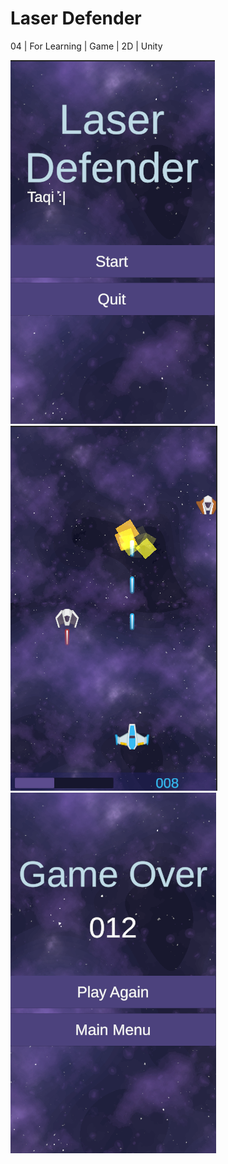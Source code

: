 # Laser Defender

04 | For Learning | Game | 2D | Unity

![Shot00](Shots/00.png)
![Shot01](Shots/01.png)
![Shot02](Shots/02.png)
